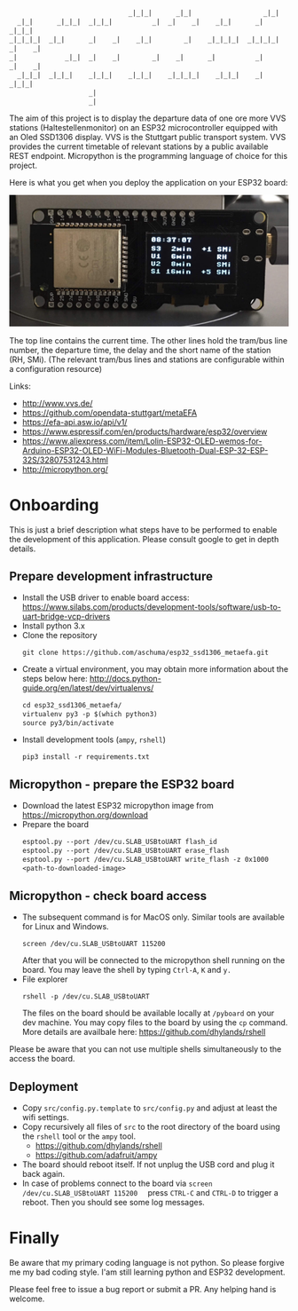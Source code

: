 ```
                                                                                
                              _|_|_|      _|_|                  _|_|            
  _|_|      _|_|_|  _|_|_|          _|  _|    _|    _|_|      _|        _|_|_|  
_|_|_|_|  _|_|      _|    _|    _|_|        _|    _|_|_|_|  _|_|_|_|  _|    _|  
_|            _|_|  _|    _|        _|    _|      _|          _|      _|    _|  
  _|_|_|  _|_|_|    _|_|_|    _|_|_|    _|_|_|_|    _|_|_|    _|        _|_|_|  
                    _|                                                          
                    _|   
```

The aim of this project is to display the departure data of one ore more VVS stations (Haltestellenmonitor) on an ESP32 microcontroller equipped with an Oled SSD1306 display. 
VVS is the Stuttgart public transport system. VVS provides the current timetable of relevant stations by a public available REST endpoint. 
Micropython is the programming language of choice for this project.

Here is what you get when you deploy the application on your ESP32 board:

![Demo](https://github.com/aschuma/esp32_ssd1306_metaefa/raw/master/esp32_ssd1306_metaefa.jpg)

The top line contains the current time.
The other lines hold the tram/bus line number, the departure time, the delay and the short name of the station (RH, SMi). 
(The relevant tram/bus lines and stations are configurable within a configuration resource)


Links:
- http://www.vvs.de/
- https://github.com/opendata-stuttgart/metaEFA
- https://efa-api.asw.io/api/v1/
- https://www.espressif.com/en/products/hardware/esp32/overview
- https://www.aliexpress.com/item/Lolin-ESP32-OLED-wemos-for-Arduino-ESP32-OLED-WiFi-Modules-Bluetooth-Dual-ESP-32-ESP-32S/32807531243.html
- http://micropython.org/

# Onboarding 

This is just a brief description what steps have to be performed to enable the development of this application. Please consult google to get in depth details.

## Prepare development infrastructure

- Install the USB driver to enable board access: https://www.silabs.com/products/development-tools/software/usb-to-uart-bridge-vcp-drivers
- Install python 3.x 
- Clone the repository
   ```
   git clone https://github.com/aschuma/esp32_ssd1306_metaefa.git
   ```
- Create a virtual environment, you may obtain more information about the steps below here: http://docs.python-guide.org/en/latest/dev/virtualenvs/ 
   ```
   cd esp32_ssd1306_metaefa/
   virtualenv py3 -p $(which python3)
   source py3/bin/activate
   ```
- Install development tools (`ampy`, `rshell`)   
   ```
   pip3 install -r requirements.txt 
   ```

## Micropython - prepare the ESP32 board

- Download the latest ESP32 micropython image from 
   https://micropython.org/download 
- Prepare the board
  ```
  esptool.py --port /dev/cu.SLAB_USBtoUART flash_id
  esptool.py --port /dev/cu.SLAB_USBtoUART erase_flash
  esptool.py --port /dev/cu.SLAB_USBtoUART write_flash -z 0x1000 <path-to-downloaded-image>
  
  ```
  
## Micropython - check board access

- The subsequent command is for MacOS only. Similar tools are available for Linux and Windows. 
   ```
   screen /dev/cu.SLAB_USBtoUART 115200
   ```
   After that you will be connected to the micropython shell running on the board.
   You may leave the shell by typing `Ctrl-A`, `K` and `y.`
- File explorer
   ```
   rshell -p /dev/cu.SLAB_USBtoUART
   ```         
   The files on the board should be available locally at `/pyboard` on your dev machine.
   You may copy files to the board by using the `cp` command. More details are availbale here: https://github.com/dhylands/rshell
   
Please be aware that you can not use multiple shells simultaneously to the access the board.


## Deployment

- Copy `src/config.py.template` to `src/config.py` and adjust at least the wifi settings.
- Copy  recursively all files of `src` to the root directory of the board using the `rshell` tool or the `ampy` tool.
   - https://github.com/dhylands/rshell 
   - https://github.com/adafruit/ampy
- The board should reboot itself. If not unplug the USB cord and plug it back again. 
- In case of problems connect to the board via  ```
   screen /dev/cu.SLAB_USBtoUART 115200
   ``` press `CTRL-C` and `CTRL-D` to trigger a reboot. Then you should see some log messages. 
   
# Finally

Be aware that my primary coding language is not python. So please forgive me my bad coding style. I'am still learning python and ESP32 development.

Please feel free to issue a bug report or submit a PR. Any helping hand is welcome.
   

